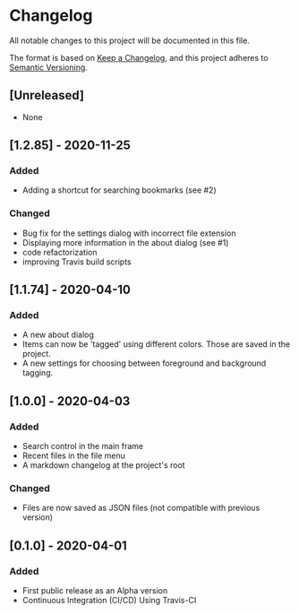 # Changelog
All notable changes to this project will be documented in this file.

The format is based on [Keep a Changelog](https://keepachangelog.com/en/1.0.0/),
and this project adheres to [Semantic Versioning](https://semver.org/spec/v2.0.0.html).

## [Unreleased]

- None

## [1.2.85] - 2020-11-25

### Added

- Adding a shortcut for searching bookmarks (see #2)

### Changed

- Bug fix for the settings dialog with incorrect file extension
- Displaying more information in the about dialog (see #1)
- code refactorization
- improving Travis build scripts

## [1.1.74] - 2020-04-10

### Added
- A new about dialog
- Items can now be 'tagged' using different colors. Those are saved in the project.
- A new settings for choosing between foreground and background tagging.

## [1.0.0] - 2020-04-03
### Added
- Search control in the main frame
- Recent files in the file menu
- A markdown changelog at the project's root

### Changed
- Files are now saved as JSON files (not compatible with previous version) 


## [0.1.0] - 2020-04-01
### Added
- First public release as an Alpha version
- Continuous Integration (CI/CD) Using Travis-CI‎
